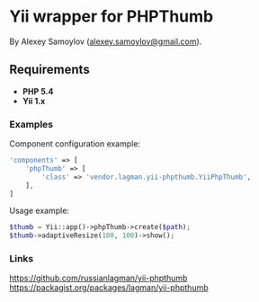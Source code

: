 ﻿# Yii wrapper for PHPThumb

By Alexey Samoylov (<alexey.samoylov@gmail.com>).

## Requirements

- **PHP 5.4**
- **Yii 1.x**

### Examples

Component configuration example:

```php
'components' => [
	'phpThumb' => [
	    'class' => 'vendor.lagman.yii-phpthumb.YiiPhpThumb',
	],
]
```
Usage example:

```php
$thumb = Yii::app()->phpThumb->create($path);
$thumb->adaptiveResize(100, 100)->show();
```

### Links

<https://github.com/russianlagman/yii-phpthumb>
<https://packagist.org/packages/lagman/yii-phpthumb>